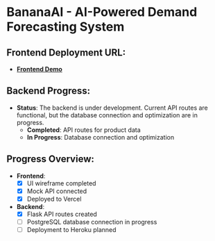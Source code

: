 # BananaAI - AI-Powered Demand Forecasting System

## Frontend Deployment URL:
- **[Frontend Demo]([https://yourfrontendurl.com](https://bananaaifrontend-git-main-anna-karenina-sanglays-projects.vercel.app))**  

## Backend Progress:
- **Status**: The backend is under development. Current API routes are functional, but the database connection and optimization are in progress.
  - **Completed**: API routes for product data
  - **In Progress**: Database connection and optimization

## Progress Overview:
- **Frontend**:
  - [x] UI wireframe completed
  - [x] Mock API connected
  - [x] Deployed to Vercel
- **Backend**:
  - [x] Flask API routes created
  - [ ] PostgreSQL database connection in progress
  - [ ] Deployment to Heroku planned
